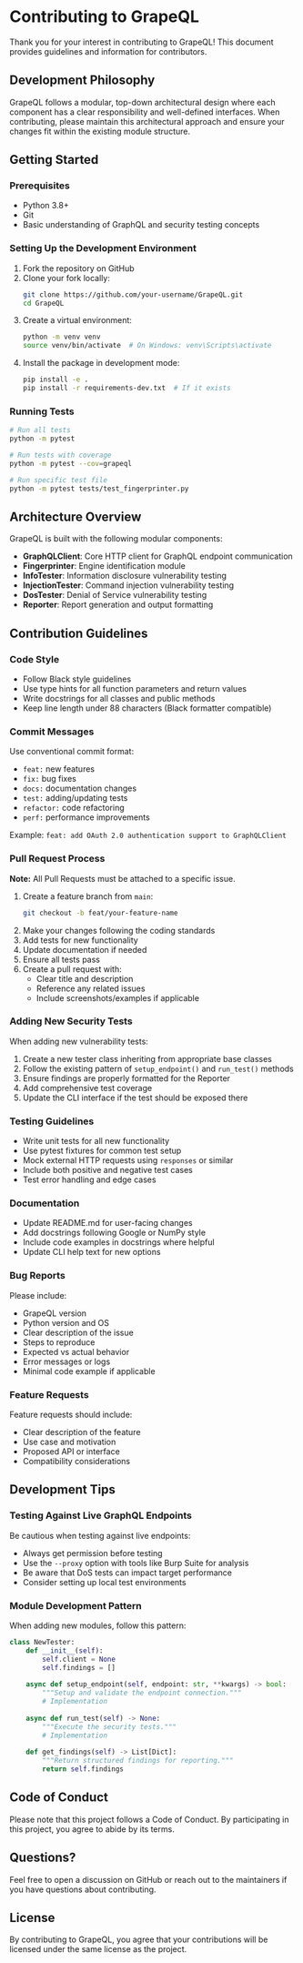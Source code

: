 # Contributing to GrapeQL

Thank you for your interest in contributing to GrapeQL! This document provides guidelines and information for contributors.

## Development Philosophy

GrapeQL follows a modular, top-down architectural design where each component has a clear responsibility and well-defined interfaces. When contributing, please maintain this architectural approach and ensure your changes fit within the existing module structure.

## Getting Started

### Prerequisites

- Python 3.8+
- Git
- Basic understanding of GraphQL and security testing concepts

### Setting Up the Development Environment

1. Fork the repository on GitHub
2. Clone your fork locally:
   ```bash
   git clone https://github.com/your-username/GrapeQL.git
   cd GrapeQL
   ```
3. Create a virtual environment:
   ```bash
   python -m venv venv
   source venv/bin/activate  # On Windows: venv\Scripts\activate
   ```
4. Install the package in development mode:
   ```bash
   pip install -e .
   pip install -r requirements-dev.txt  # If it exists
   ```

### Running Tests

```bash
# Run all tests
python -m pytest

# Run tests with coverage
python -m pytest --cov=grapeql

# Run specific test file
python -m pytest tests/test_fingerprinter.py
```

## Architecture Overview

GrapeQL is built with the following modular components:

- **GraphQLClient**: Core HTTP client for GraphQL endpoint communication
- **Fingerprinter**: Engine identification module
- **InfoTester**: Information disclosure vulnerability testing
- **InjectionTester**: Command injection vulnerability testing  
- **DosTester**: Denial of Service vulnerability testing
- **Reporter**: Report generation and output formatting

## Contribution Guidelines

### Code Style

- Follow Black style guidelines
- Use type hints for all function parameters and return values
- Write docstrings for all classes and public methods
- Keep line length under 88 characters (Black formatter compatible)

### Commit Messages

Use conventional commit format:
- `feat:` new features
- `fix:` bug fixes
- `docs:` documentation changes
- `test:` adding/updating tests
- `refactor:` code refactoring
- `perf:` performance improvements

Example: `feat: add OAuth 2.0 authentication support to GraphQLClient`

### Pull Request Process

**Note:** All Pull Requests must be attached to a specific issue. 

1. Create a feature branch from `main`:
   ```bash
   git checkout -b feat/your-feature-name
   ```
2. Make your changes following the coding standards
3. Add tests for new functionality
4. Update documentation if needed
5. Ensure all tests pass
6. Create a pull request with:
   - Clear title and description
   - Reference any related issues
   - Include screenshots/examples if applicable

### Adding New Security Tests

When adding new vulnerability tests:

1. Create a new tester class inheriting from appropriate base classes
2. Follow the existing pattern of `setup_endpoint()` and `run_test()` methods
3. Ensure findings are properly formatted for the Reporter
4. Add comprehensive test coverage
5. Update the CLI interface if the test should be exposed there

### Testing Guidelines

- Write unit tests for all new functionality
- Use pytest fixtures for common test setup
- Mock external HTTP requests using `responses` or similar
- Include both positive and negative test cases
- Test error handling and edge cases

### Documentation

- Update README.md for user-facing changes
- Add docstrings following Google or NumPy style
- Include code examples in docstrings where helpful
- Update CLI help text for new options

### Bug Reports

Please include:
- GrapeQL version
- Python version and OS
- Clear description of the issue
- Steps to reproduce
- Expected vs actual behavior
- Error messages or logs
- Minimal code example if applicable

### Feature Requests

Feature requests should include:
- Clear description of the feature
- Use case and motivation
- Proposed API or interface
- Compatibility considerations

## Development Tips

### Testing Against Live GraphQL Endpoints

Be cautious when testing against live endpoints:
- Always get permission before testing
- Use the `--proxy` option with tools like Burp Suite for analysis
- Be aware that DoS tests can impact target performance
- Consider setting up local test environments

### Module Development Pattern

When adding new modules, follow this pattern:

```python
class NewTester:
    def __init__(self):
        self.client = None
        self.findings = []
    
    async def setup_endpoint(self, endpoint: str, **kwargs) -> bool:
        """Setup and validate the endpoint connection."""
        # Implementation
        
    async def run_test(self) -> None:
        """Execute the security tests."""
        # Implementation
        
    def get_findings(self) -> List[Dict]:
        """Return structured findings for reporting."""
        return self.findings
```

## Code of Conduct

Please note that this project follows a Code of Conduct. By participating in this project, you agree to abide by its terms.

## Questions?

Feel free to open a discussion on GitHub or reach out to the maintainers if you have questions about contributing.

## License

By contributing to GrapeQL, you agree that your contributions will be licensed under the same license as the project.